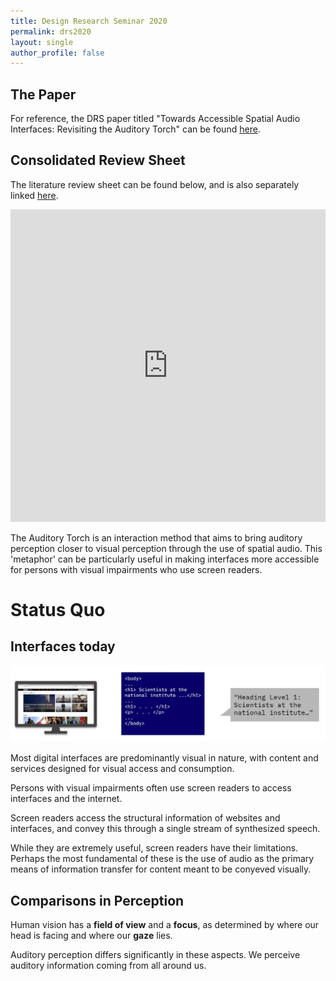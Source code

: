 ```yaml
---
title: Design Research Seminar 2020 
permalink: drs2020
layout: single
author_profile: false
---
```


## The Paper
For reference, the DRS paper titled "Towards Accessible Spatial Audio Interfaces: Revisiting the Auditory Torch" can be found [here](/media/Rishi_DRS.pdf).

## Consolidated Review Sheet
The literature review sheet can be found below, and is also separately linked [here](https://docs.google.com/spreadsheets/d/1bnKHuvxDp0LE2sJR38Ohsnsco-4qMFSZghJ0TKlmbRI/edit?usp=sharing).

<iframe src="https://docs.google.com/spreadsheets/d/e/2PACX-1vSkxMYQZR1c4bMwzZYDPDCWWPIGCFvbQM8ZhjdT-evkVZ9NCYGaGFW510jAsRRZ3e3O1ikt_43W9ztK/pubhtml?widget=true&amp;headers=false" style="width: 100%;border: none;margin: 0;padding: 0;overflow: hidden;z-index: 999999;" height="500px">
</iframe>

The Auditory Torch is an interaction method that aims to bring auditory perception closer to visual perception through the use of spatial audio. This 'metaphor' can be particularly useful in making interfaces more accessible for persons with visual impairments who use screen readers. 

# Status Quo

## Interfaces today

![Status Quo](\media\torchimages\statusquo.jpg)

Most digital interfaces are predominantly visual in nature, with content and services designed for visual access and consumption.

Persons with visual impairments often use screen readers to access interfaces and the internet.

Screen readers access the structural information of websites and interfaces, and convey this through a single stream of synthesized speech.

While they are extremely useful, screen readers have their limitations. Perhaps the most fundamental of these is the use of audio as the primary means of information transfer for content meant to be conyeved visually.

## Comparisons in Perception

Human vision has a **field of view** and a **focus**, as determined by where our head is facing and where our **gaze** lies. 

Auditory perception differs significantly in these aspects. We perceive auditory information coming from all around us.  


<!--
<div class = "torchgridcontainer">

<div class = "torchitemA">

Testing Testing sound check one two three

</div>

<div class = "torchitemB">

Testing Testing sound check one two three
</div>

<div class = "torchitemC">

Testing Testing sound check one two three
</div>

<div class = "torchitemD">

Testing Testing sound check one two three
</div>

<div class = "torchitemE">

Testing Testing sound check one two three
</div>

<div class = "torchitemF">

Testing Testing sound check one two three
</div>

<div class = "torchitemG">

Testing Testing sound check one two three
</div>

<div class = "torchitemH">

Testing Testing sound check one two three
</div>

<div class = "torchitemI">

Testing Testing sound check one two three
</div>

</div>

-->
